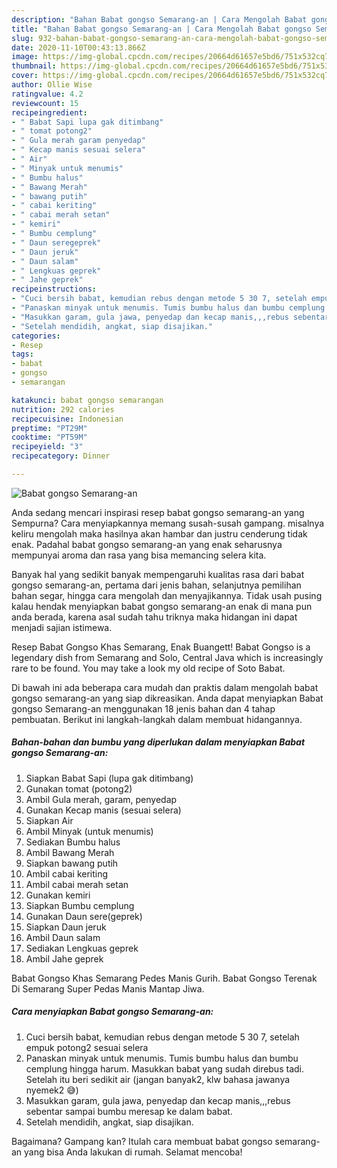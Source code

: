 ```yaml
---
description: "Bahan Babat gongso Semarang-an | Cara Mengolah Babat gongso Semarang-an Yang Enak Dan Mudah"
title: "Bahan Babat gongso Semarang-an | Cara Mengolah Babat gongso Semarang-an Yang Enak Dan Mudah"
slug: 932-bahan-babat-gongso-semarang-an-cara-mengolah-babat-gongso-semarang-an-yang-enak-dan-mudah
date: 2020-11-10T00:43:13.866Z
image: https://img-global.cpcdn.com/recipes/20664d61657e5bd6/751x532cq70/babat-gongso-semarang-an-foto-resep-utama.jpg
thumbnail: https://img-global.cpcdn.com/recipes/20664d61657e5bd6/751x532cq70/babat-gongso-semarang-an-foto-resep-utama.jpg
cover: https://img-global.cpcdn.com/recipes/20664d61657e5bd6/751x532cq70/babat-gongso-semarang-an-foto-resep-utama.jpg
author: Ollie Wise
ratingvalue: 4.2
reviewcount: 15
recipeingredient:
- " Babat Sapi lupa gak ditimbang"
- " tomat potong2"
- " Gula merah garam penyedap"
- " Kecap manis sesuai selera"
- " Air"
- " Minyak untuk menumis"
- " Bumbu halus"
- " Bawang Merah"
- " bawang putih"
- " cabai keriting"
- " cabai merah setan"
- " kemiri"
- " Bumbu cemplung"
- " Daun seregeprek"
- " Daun jeruk"
- " Daun salam"
- " Lengkuas geprek"
- " Jahe geprek"
recipeinstructions:
- "Cuci bersih babat, kemudian rebus dengan metode 5 30 7, setelah empuk potong2 sesuai selera"
- "Panaskan minyak untuk menumis. Tumis bumbu halus dan bumbu cemplung hingga harum. Masukkan babat yang sudah direbus tadi. Setelah itu beri sedikit air (jangan banyak2, klw bahasa jawanya nyemek2 😅)"
- "Masukkan garam, gula jawa, penyedap dan kecap manis,,,rebus sebentar sampai bumbu meresap ke dalam babat."
- "Setelah mendidih, angkat, siap disajikan."
categories:
- Resep
tags:
- babat
- gongso
- semarangan

katakunci: babat gongso semarangan 
nutrition: 292 calories
recipecuisine: Indonesian
preptime: "PT29M"
cooktime: "PT59M"
recipeyield: "3"
recipecategory: Dinner

---
```



![Babat gongso Semarang-an](https://img-global.cpcdn.com/recipes/20664d61657e5bd6/751x532cq70/babat-gongso-semarang-an-foto-resep-utama.jpg)

Anda sedang mencari inspirasi resep babat gongso semarang-an yang Sempurna? Cara menyiapkannya memang susah-susah gampang. misalnya keliru mengolah maka hasilnya akan hambar dan justru cenderung tidak enak. Padahal babat gongso semarang-an yang enak seharusnya mempunyai aroma dan rasa yang bisa memancing selera kita.

Banyak hal yang sedikit banyak mempengaruhi kualitas rasa dari babat gongso semarang-an, pertama dari jenis bahan, selanjutnya pemilihan bahan segar, hingga cara mengolah dan menyajikannya. Tidak usah pusing kalau hendak menyiapkan babat gongso semarang-an enak di mana pun anda berada, karena asal sudah tahu triknya maka hidangan ini dapat menjadi sajian istimewa.

Resep Babat Gongso Khas Semarang, Enak Buangett! Babat Gongso is a legendary dish from Semarang and Solo, Central Java which is increasingly rare to be found. You may take a look my old recipe of Soto Babat.


Di bawah ini ada beberapa cara mudah dan praktis dalam mengolah babat gongso semarang-an yang siap dikreasikan. Anda dapat menyiapkan Babat gongso Semarang-an menggunakan 18 jenis bahan dan 4 tahap pembuatan. Berikut ini langkah-langkah dalam membuat hidangannya.

<!--inarticleads1-->

##### Bahan-bahan dan bumbu yang diperlukan dalam menyiapkan Babat gongso Semarang-an:

1. Siapkan  Babat Sapi (lupa gak ditimbang)
1. Gunakan  tomat (potong2)
1. Ambil  Gula merah, garam, penyedap
1. Gunakan  Kecap manis (sesuai selera)
1. Siapkan  Air
1. Ambil  Minyak (untuk menumis)
1. Sediakan  Bumbu halus
1. Ambil  Bawang Merah
1. Siapkan  bawang putih
1. Ambil  cabai keriting
1. Ambil  cabai merah setan
1. Gunakan  kemiri
1. Siapkan  Bumbu cemplung
1. Gunakan  Daun sere(geprek)
1. Siapkan  Daun jeruk
1. Ambil  Daun salam
1. Sediakan  Lengkuas geprek
1. Ambil  Jahe geprek


Babat Gongso Khas Semarang Pedes Manis Gurih. Babat Gongso Terenak Di Semarang Super Pedas Manis Mantap Jiwa. 

<!--inarticleads2-->

##### Cara menyiapkan Babat gongso Semarang-an:

1. Cuci bersih babat, kemudian rebus dengan metode 5 30 7, setelah empuk potong2 sesuai selera
1. Panaskan minyak untuk menumis. Tumis bumbu halus dan bumbu cemplung hingga harum. Masukkan babat yang sudah direbus tadi. Setelah itu beri sedikit air (jangan banyak2, klw bahasa jawanya nyemek2 😅)
1. Masukkan garam, gula jawa, penyedap dan kecap manis,,,rebus sebentar sampai bumbu meresap ke dalam babat.
1. Setelah mendidih, angkat, siap disajikan.




Bagaimana? Gampang kan? Itulah cara membuat babat gongso semarang-an yang bisa Anda lakukan di rumah. Selamat mencoba!
